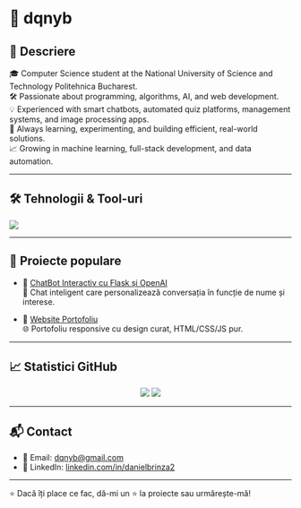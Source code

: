 # 👋 dqnyb

## 📌 Descriere

🎓 Computer Science student at the National University of Science and Technology Politehnica Bucharest.  
🛠️ Passionate about programming, algorithms, AI, and web development.  
💡 Experienced with smart chatbots, automated quiz platforms, management systems, and image processing apps.  
🚀 Always learning, experimenting, and building efficient, real-world solutions.  
📈 Growing in machine learning, full-stack development, and data automation.




---

## 🛠️ Tehnologii & Tool-uri

<p align="left">
  <img src="https://skillicons.dev/icons?i=py,js,html,css,flask,react,nodejs,git,github,vscode,figma" />
</p>

---

## 📂 Proiecte populare

- 🔹 [ChatBot Interactiv cu Flask și OpenAI](https://github.com/dqnyb/chatbot-flask-openai)  
  🧠 Chat inteligent care personalizează conversația în funcție de nume și interese.

- 🔹 [Website Portofoliu](https://github.com/dqnyb/portofoliu-site)  
  🌐 Portofoliu responsive cu design curat, HTML/CSS/JS pur.

---

## 📈 Statistici GitHub

<p align="center">
  <img src="https://github-readme-stats.vercel.app/api?username=dqnyb&show_icons=true&theme=tokyonight" />
  <img src="https://github-readme-stats.vercel.app/api/top-langs/?username=dqnyb&layout=compact&theme=tokyonight" />
</p>

---

## 📬 Contact

- 📧 Email: [dqnyb@gmail.com](mailto:dqnyb@gmail.com)  
- 💼 LinkedIn: [linkedin.com/in/danielbrinza2](https://www.linkedin.com/in/danielbrinza2/)

---

⭐ Dacă îți place ce fac, dă-mi un ⭐ la proiecte sau urmărește-mă!
